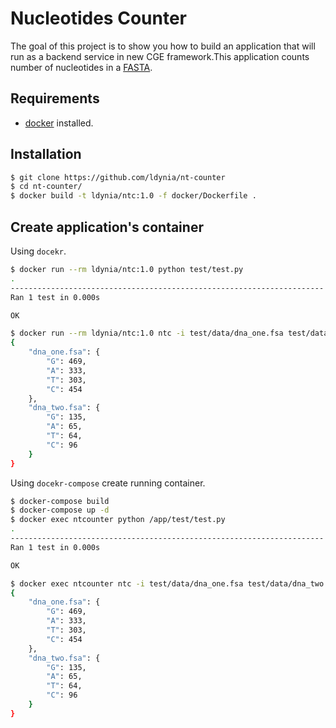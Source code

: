 # Nucleotides Counter
The goal of this project is to show you how to build an application that will run as a backend service in new CGE framework.This application counts number of nucleotides in a [FASTA](http://www.cbs.dtu.dk/services/NetGene2/fasta.php).

## Requirements
* [docker](https://docker.com/) installed.


## Installation
```bash
$ git clone https://github.com/ldynia/nt-counter
$ cd nt-counter/
$ docker build -t ldynia/ntc:1.0 -f docker/Dockerfile .
```

## Create application's container
Using `docekr`.

```bash
$ docker run --rm ldynia/ntc:1.0 python test/test.py
.
----------------------------------------------------------------------
Ran 1 test in 0.000s

OK

$ docker run --rm ldynia/ntc:1.0 ntc -i test/data/dna_one.fsa test/data/dna_two.fsa | python -m json.tool
{
    "dna_one.fsa": {
        "G": 469,
        "A": 333,
        "T": 303,
        "C": 454
    },
    "dna_two.fsa": {
        "G": 135,
        "A": 65,
        "T": 64,
        "C": 96
    }
}
```

Using `docekr-compose` create running container.

```bash
$ docker-compose build
$ docker-compose up -d
$ docker exec ntcounter python /app/test/test.py
.
----------------------------------------------------------------------
Ran 1 test in 0.000s

OK

$ docker exec ntcounter ntc -i test/data/dna_one.fsa test/data/dna_two.fsa | python -m json.tool
{
    "dna_one.fsa": {
        "G": 469,
        "A": 333,
        "T": 303,
        "C": 454
    },
    "dna_two.fsa": {
        "G": 135,
        "A": 65,
        "T": 64,
        "C": 96
    }
}
```
